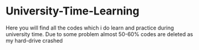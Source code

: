 # University-Time-Learning
Here you will find all the codes which i do learn and practice during university time. Due to some problem almost 50-60% codes are deleted as my hard-drive crashed
